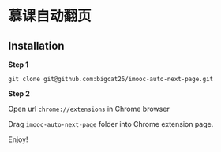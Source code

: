 # 慕课自动翻页

## Installation

**Step 1**

```shell
git clone git@github.com:bigcat26/imooc-auto-next-page.git
```

**Step 2**

Open url `chrome://extensions` in Chrome browser

Drag `imooc-auto-next-page` folder into Chrome extension page.

Enjoy!
